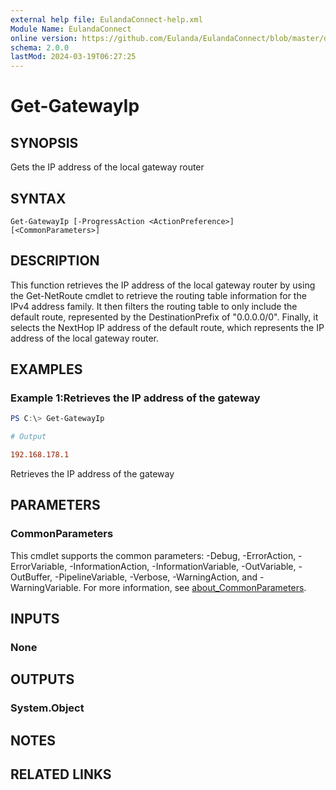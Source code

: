 ```yaml
---
external help file: EulandaConnect-help.xml
Module Name: EulandaConnect
online version: https://github.com/Eulanda/EulandaConnect/blob/master/docs/Get-GatewayIp.md
schema: 2.0.0
lastMod: 2024-03-19T06:27:25
---
```


# Get-GatewayIp

## SYNOPSIS
Gets the IP address of the local gateway router

## SYNTAX

```
Get-GatewayIp [-ProgressAction <ActionPreference>] [<CommonParameters>]
```

## DESCRIPTION
This function retrieves the IP address of the local gateway router by using the Get-NetRoute cmdlet to retrieve the routing table information for the IPv4 address family. It then filters the routing table to only include the default route, represented by the DestinationPrefix of "0.0.0.0/0". Finally, it selects the NextHop IP address of the default route, which represents the IP address of the local gateway router.

## EXAMPLES

### Example 1:Retrieves the IP address of the gateway
```powershell
PS C:\> Get-GatewayIp
```

```ini
# Output

192.168.178.1
```

Retrieves the IP address of the gateway

## PARAMETERS


### CommonParameters
This cmdlet supports the common parameters: -Debug, -ErrorAction, -ErrorVariable, -InformationAction, -InformationVariable, -OutVariable, -OutBuffer, -PipelineVariable, -Verbose, -WarningAction, and -WarningVariable. For more information, see [about_CommonParameters](http://go.microsoft.com/fwlink/?LinkID=113216).

## INPUTS

### None

## OUTPUTS

### System.Object
## NOTES

## RELATED LINKS



